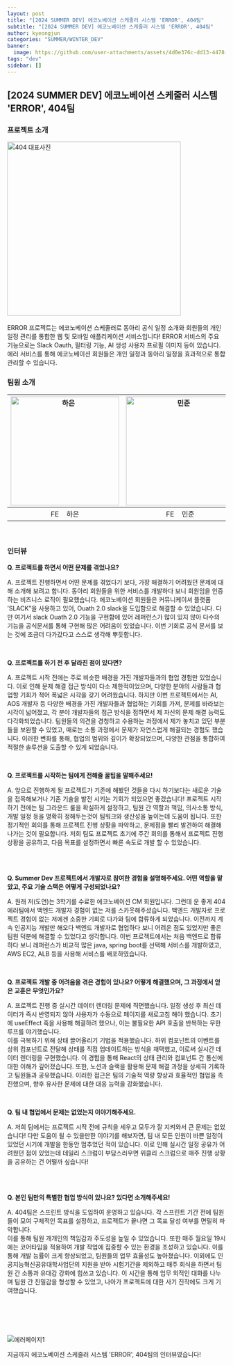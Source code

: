 ```yaml
---
layout: post
title: "[2024 SUMMER DEV] 에코노베이션 스케줄러 시스템 'ERROR', 404팀"
subtitle: "[2024 SUMMER DEV] 에코노베이션 스케줄러 시스템 'ERROR', 404팀"
author: kyeongjun
categories: "SUMMER/WINTER_DEV"
banner:
  image: https://github.com/user-attachments/assets/4d0e376c-dd13-4478-b3aa-869585a45307
tags: "dev"
sidebar: []
---
```


## [2024 SUMMER DEV] 에코노베이션 스케줄러 시스템 'ERROR', 404팀

### 프로젝트 소개

<img src="https://github.com/user-attachments/assets/4d0e376c-dd13-4478-b3aa-869585a45307" alt="404 대표사진" width="400"/>
<br/><br/>
ERROR 프로젝트는 에코노베이션 스케줄러로 동아리 공식 일정 소개와 회원들의 개인 일정 관리를 통합한 웹 및 모바일 애플리케이션 서비스입니다! ERROR 서비스의 주요 기능으로는 Slack Oauth, 필터링 기능, AI 생성 사용자 프로필 이미지 등이 있습니다. 에러 서비스를 통해 에코노베이션 회원들은 개인 일정과 동아리 일정을 효과적으로 통합 관리할 수 있습니다.

<br/>

### 팀원 소개

| <img src="https://github.com/user-attachments/assets/b9be73ed-50db-466e-84cc-7b8323f98097" alt="하은" width="250" /> | <img src="https://github.com/user-attachments/assets/0cceea35-5cb5-4c34-add7-b352eaf237fc" alt="민준" width="250" /> | <img src="https://github.com/user-attachments/assets/74c20646-a2f1-4335-9b1b-ca152a2a27d9" alt="영우" width="250" /> | <img src="https://github.com/user-attachments/assets/daa4dd1f-48a0-45eb-84b4-bd6bf1ebb763" alt="도연" width="250" /> | <img src="https://github.com/user-attachments/assets/c9ddd61e-5691-461a-99b5-caa290cc12c7" alt="수미" width="250" /> |
| :------------------------------------------------------------------------------------------------------------------: | :------------------------------------------------------------------------------------------------------------------: | :------------------------------------------------------------------------------------------------------------------: | :------------------------------------------------------------------------------------------------------------------: | :------------------------------------------------------------------------------------------------------------------: |
|                                              FE &nbsp;&nbsp;&nbsp;하은                                               |                                              FE &nbsp;&nbsp;&nbsp;민준                                               |                                              AI &nbsp;&nbsp;&nbsp;영우                                               |                                              BE &nbsp;&nbsp;&nbsp;도연                                               |                                              AOS &nbsp;&nbsp;&nbsp;수미                                              |

<br/>

### 인터뷰

**Q. 프로젝트를 하면서 어떤 문제를 겪었나요?**

A. 프로젝트 진행하면서 어떤 문제를 겪었다기 보다, 가장 해결하기 어려웠던 문제에 대해 소개해 보려고 합니다. 동아리 회원들을 위한 서비스를 개발하다 보니 회원임을 인증하는 비즈니스 로직이 필요했습니다. 에코노베이션 회원들은 커뮤니케이셔 플랫폼 ’SLACK”을 사용하고 있어, Ouath 2.0 slack을 도입함으로 해결할 수 있었습니다. 다만 여기서 slack Ouath 2.0 기능을 구현함에 있어 레퍼런스가 많이 있지 않아 다수의 기능을 공식문서를 통해 구현해 많은 어려움이 있었습니다. 이번 기회로 공식 문서를 보는 것에 조금더 다가갔다고 스스로 생각해 뿌듯합니다.

<br/>

**Q. 프로젝트를 하기 전 후 달라진 점이 있다면?**

A. 프로젝트 시작 전에는 주로 비슷한 배경을 가진 개발자들과의 협업 경험만 있었습니다. 이로 인해 문제 해결 접근 방식이 다소 제한적이었으며, 다양한 분야의 사람들과 협업할 기회가 적어 폭넓은 시각을 갖기 어려웠습니다. 하지만 이번 프로젝트에서는 AI, AOS 개발자 등 다양한 배경을 가진 개발자들과 협업하는 기회를 가져, 문제를 바라보는 시각이 넓어졌고, 각 분야 개발자들의 접근 방식을 접하면서 제 자신의 문제 해결 능력도 다각화되었습니다. 팀원들의 의견을 경청하고 수용하는 과정에서 제가 놓치고 있던 부분들을 보완할 수 있었고, 때로는 소통 과정에서 문제가 자연스럽게 해결되는 경험도 했습니다. 이러한 변화를 통해, 협업의 범위와 깊이가 확장되었으며, 다양한 관점을 통합하여 적절한 솔루션을 도출할 수 있게 되었습니다.

<br/>

**Q. 프로젝트를 시작하는 팀에게 전해줄 꿀팁을 말해주세요!**

A. 앞으로 진행하게 될 프로젝트가 기존에 해봤던 것들을 다시 하기보다는 새로운 기술을 접목해보거나 기존 기술을 발전 시키는 기회가 되었으면 좋겠습니다! 프로젝트 시작하기 전에는 팀 그라운드 룰을 확실하게 설정하고, 팀원 간 역할과 책임, 의사소통 방식, 개발 일정 등을 명확히 정해두는것이 팀워크와 생산성을 높이는데 도움이 됩니다. 또한 정기적인 회의를 통해 프로젝트 진행 상황을 파악하고, 문제점을 빨리 발견하여 해결해 나가는 것이 필요합니다. 저희 팀도 프로젝트 초기에 주간 회의를 통해서 프로젝트 진행 상황을 공유하고, 다음 목표를 설정하면서 빠른 속도로 개발 할 수 있었습니다.

<br/>
<br/>

**Q. Summer Dev 프로젝트에서 개발자로 참여한 경험을 설명해주세요. 어떤 역할을 맡았고, 주요 기술 스택은 어떻게 구성되었나요?**

A. 원래 저(도연)는 3학기를 수료한 에코노베이션 CM 회원입니다. 그런데 운 좋게 404 에러팀에서 백엔드 개발자 경험이 없는 저를 스카웃해주셨습니다. 백엔드 개발자로 프로젝트 경험이 없는 저에겐 소중한 기회로 다가와 팀에 합류하게 되었습니다. 이전까지 계속 인공지능 개발만 해오다 백엔드 개발자로 협업하다 보니 어려운 점도 있었지만 좋은 팀원 덕분에 해결할 수 있었다고 생각합니다. 이번 프로젝트에서는 처음 백엔드로 합류하다 보니 레퍼런스가 비교적 많은 java, spring boot를 선택해 서비스를 개발하였고, AWS EC2, ALB 등을 사용해 서비스를 배포하였습니다.

<br/>

**Q. 프로젝트 개발 중 어려움을 겪은 경험이 있나요? 어떻게 해결했으며, 그 과정에서 얻은 교훈은 무엇인가요?**

A.
프로젝트 진행 중 실시간 데이터 렌더링 문제에 직면했습니다. 일정 생성 후 최신 데이터가 즉시 반영되지 않아 사용자가 수동으로 페이지를 새로고침 해야 했습니다. 초기에 useEffect 훅을 사용해 해결하려 했으나, 이는 불필요한 API 호출을 반복하는 무한 루프를 야기했습니다.  
 이를 극복하기 위해 상태 끌어올리기 기법을 적용했습니다. 하위 컴포넌트의 이벤트를 상위 컴포넌트로 전달해 상태를 직접 업데이트하는 방식을 채택했고, 이로써 실시간 데이터 렌더링을 구현했습니다. 이 경험을 통해 React의 상태 관리와 컴포넌트 간 통신에 대한 이해가 깊어졌습니다. 또한, 노션과 슬랙을 활용해 문제 해결 과정을 상세히 기록하고 팀원들과 공유했습니다. 이러한 접근은 팀의 기술적 역량 향상과 효율적인 협업을 촉진했으며, 향후 유사한 문제에 대한 대응 능력을 강화했습니다.

<br/>

**Q. 팀 내 협업에서 문제는 없었는지 이야기해주세요.**

A.
저희 팀에서는 프로젝트 시작 전에 규칙을 세우고 모두가 잘 지켜와서 큰 문제는 없었습니다! 다만 도움이 될 수 있을만한 이야기를 해보자면, 팀 내 모든 인원이 바쁜 일정이 있었던 시기에 개발을 한동안 멈추었던 적이 있습니다. 이로 인해 실시간 일정 공유가 어려웠던 점이 있었는데 데일리 스크럼이 부담스러우면 위클리 스크럼으로 매주 진행 상황을 공유하는 건 어떨까 싶습니다!

<br/>
<br/>

**Q. 본인 팀만의 특별한 협업 방식이 있나요? 있다면 소개해주세요!**

A. 404팀은 스프린트 방식을 도입하여 운영하고 있습니다. 각 스프린트 기간 전에 팀원들이 모여 구체적인 목표를 설정하고, 프로젝트가 끝나면 그 목표 달성 여부를 면밀히 파악합니다.  
이를 통해 팀원 개개인의 책임감과 주도성을 높일 수 있었습니다. 또한 매주 월요일 19시에는 코어타임을 적용하여 개발 작업에 집중할 수 있는 환경을 조성하고 있습니다. 이를 통해 개발 능률이 크게 향상되었고, 팀원들의 업무 효율성도 높아졌습니다. 이외에도 인공지능혁신공유대학사업단의 지원을 받아 시험기간을 제외하고 매주 회식을 하면서 팀원 간 소통과 유대감 강화에 힘쓰고 있습니다. 이 시간을 통해 업무 외적인 대화를 나누며 팀원 간 친밀감을 형성할 수 있었고, 나아가 프로젝트에 대한 사기 진작에도 크게 기여했습니다.

<br/>

<br/><br/>

<img src="https://github.com/user-attachments/assets/170e0842-6f69-4f81-a0b5-a6dea2865d2c" alt="에러페이지1"  />

<br/>

지금까지 에코노베이션 스케줄러 시스템 'ERROR', 404팀의 인터뷰였습니다!

<br/>
